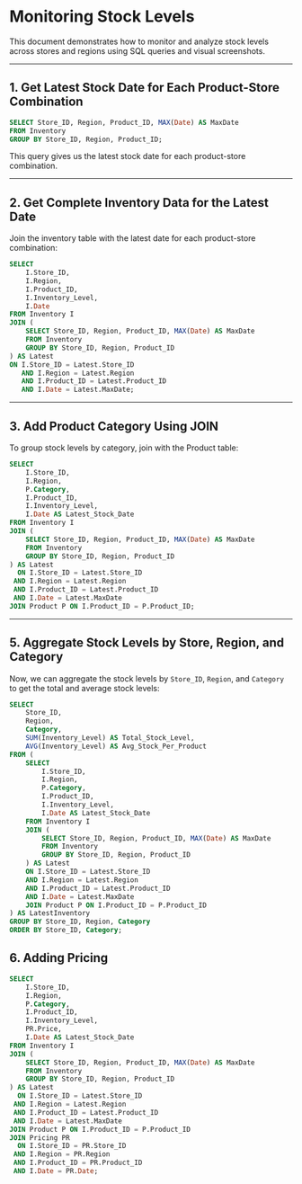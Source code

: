 # Monitoring Stock Levels

This document demonstrates how to monitor and analyze stock levels across stores and regions using SQL queries and visual screenshots.

---

## 1. Get Latest Stock Date for Each Product-Store Combination

```sql
SELECT Store_ID, Region, Product_ID, MAX(Date) AS MaxDate
FROM Inventory
GROUP BY Store_ID, Region, Product_ID;
```

This query gives us the latest stock date for each product-store combination.

---

## 2. Get Complete Inventory Data for the Latest Date

Join the inventory table with the latest date for each product-store combination:

```sql
SELECT 
    I.Store_ID,
    I.Region,
    I.Product_ID,
    I.Inventory_Level,
    I.Date
FROM Inventory I
JOIN (
    SELECT Store_ID, Region, Product_ID, MAX(Date) AS MaxDate
    FROM Inventory
    GROUP BY Store_ID, Region, Product_ID
) AS Latest 
ON I.Store_ID = Latest.Store_ID
   AND I.Region = Latest.Region
   AND I.Product_ID = Latest.Product_ID
   AND I.Date = Latest.MaxDate;
```

---

## 3. Add Product Category Using JOIN

To group stock levels by category, join with the Product table:

```sql
SELECT 
    I.Store_ID,
    I.Region,
    P.Category,
    I.Product_ID,
    I.Inventory_Level,
    I.Date AS Latest_Stock_Date
FROM Inventory I
JOIN (
    SELECT Store_ID, Region, Product_ID, MAX(Date) AS MaxDate
    FROM Inventory
    GROUP BY Store_ID, Region, Product_ID
) AS Latest 
  ON I.Store_ID = Latest.Store_ID
 AND I.Region = Latest.Region
 AND I.Product_ID = Latest.Product_ID
 AND I.Date = Latest.MaxDate
JOIN Product P ON I.Product_ID = P.Product_ID;
```

---
## 5. Aggregate Stock Levels by Store, Region, and Category

Now, we can aggregate the stock levels by `Store_ID`, `Region`, and `Category` to get the total and average stock levels:

```sql
SELECT 
    Store_ID,
    Region,
    Category,
    SUM(Inventory_Level) AS Total_Stock_Level,
    AVG(Inventory_Level) AS Avg_Stock_Per_Product
FROM (
    SELECT 
        I.Store_ID,
        I.Region,
        P.Category,
        I.Product_ID,
        I.Inventory_Level,
        I.Date AS Latest_Stock_Date
    FROM Inventory I
    JOIN (
        SELECT Store_ID, Region, Product_ID, MAX(Date) AS MaxDate
        FROM Inventory
        GROUP BY Store_ID, Region, Product_ID
    ) AS Latest 
    ON I.Store_ID = Latest.Store_ID
    AND I.Region = Latest.Region
    AND I.Product_ID = Latest.Product_ID
    AND I.Date = Latest.MaxDate
    JOIN Product P ON I.Product_ID = P.Product_ID
) AS LatestInventory
GROUP BY Store_ID, Region, Category
ORDER BY Store_ID, Category;
```
## 6. Adding Pricing

```sql
SELECT 
    I.Store_ID,
    I.Region,
    P.Category,
    I.Product_ID,
    I.Inventory_Level,
    PR.Price,
    I.Date AS Latest_Stock_Date
FROM Inventory I
JOIN (
    SELECT Store_ID, Region, Product_ID, MAX(Date) AS MaxDate
    FROM Inventory
    GROUP BY Store_ID, Region, Product_ID
) AS Latest 
  ON I.Store_ID = Latest.Store_ID
 AND I.Region = Latest.Region
 AND I.Product_ID = Latest.Product_ID
 AND I.Date = Latest.MaxDate
JOIN Product P ON I.Product_ID = P.Product_ID
JOIN Pricing PR 
  ON I.Store_ID = PR.Store_ID
 AND I.Region = PR.Region
 AND I.Product_ID = PR.Product_ID
 AND I.Date = PR.Date;
```
